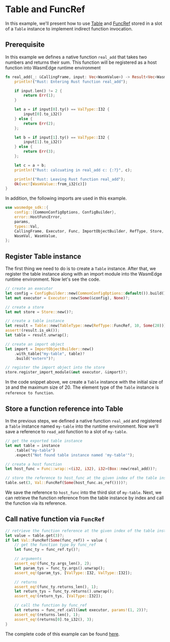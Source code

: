 # Table and FuncRef

In this example, we'll present how to use [Table](https://wasmedge.github.io/WasmEdge/wasmedge_sdk/struct.Table.html) and [FuncRef](https://wasmedge.github.io/WasmEdge/wasmedge_sdk/struct.FuncRef.html) stored in a slot of a `Table` instance to implement indirect function invocation.

## Prerequisite

In this example we defines a native function `real_add` that takes two numbers and returns their sum. This function will be registered as a host function into WasmEdge runtime environment

```rust
fn real_add(_: &CallingFrame, input: Vec<WasmValue>) -> Result<Vec<WasmValue>, u8> {
    println!("Rust: Entering Rust function real_add");

    if input.len() != 2 {
        return Err(1);
    }

    let a = if input[0].ty() == ValType::I32 {
        input[0].to_i32()
    } else {
        return Err(2);
    };

    let b = if input[1].ty() == ValType::I32 {
        input[1].to_i32()
    } else {
        return Err(3);
    };

    let c = a + b;
    println!("Rust: calcuating in real_add c: {:?}", c);

    println!("Rust: Leaving Rust function real_add");
    Ok(vec![WasmValue::from_i32(c)])
}
```

In addition, the following imports are used in this example.

```rust
use wasmedge_sdk::{
    config::{CommonConfigOptions, ConfigBuilder},
    error::HostFuncError,
    params,
    types::Val,
    CallingFrame, Executor, Func, ImportObjectBuilder, RefType, Store, Table, TableType, ValType,
    WasmVal, WasmValue,
};
```

## Register Table instance

The first thing we need to do is to create a `Table` instance. After that, we register the table instance along with an import module into the WasmEdge runtime environment. Now let's see the code.

```rust
// create an executor
let config = ConfigBuilder::new(CommonConfigOptions::default()).build()?;
let mut executor = Executor::new(Some(&config), None)?;

// create a store
let mut store = Store::new()?;

// create a table instance
let result = Table::new(TableType::new(RefType::FuncRef, 10, Some(20)));
assert!(result.is_ok());
let table = result.unwrap();

// create an import object
let import = ImportObjectBuilder::new()
    .with_table("my-table", table)?
    .build("extern")?;

// register the import object into the store
store.register_import_module(&mut executor, &import)?;
```

In the code snippet above, we create a `Table` instance with the initial size of `10` and the maximum size of 20. The element type of the `Table` instance is `reference to function`.

## Store a function reference into Table

In the previous steps, we defined a native function `real_add` and registered a `Table` instance named `my-table` into the runtime environment. Now we'll save a reference to `read_add` function to a slot of `my-table`.

```rust
// get the exported table instance
let mut table = instance
    .table("my-table")
    .expect("Not found table instance named 'my-table'");

// create a host function
let host_func = Func::wrap::<(i32, i32), i32>(Box::new(real_add))?;

// store the reference to host_func at the given index of the table instance
table.set(3, Val::FuncRef(Some(host_func.as_ref())))?;
```

We save the reference to `host_func` into the third slot of `my-table`. Next, we can retrieve the function reference from the table instance by index and call the function via its reference.

## Call native function via `FuncRef`

```rust
// retrieve the function reference at the given index of the table instance
let value = table.get(3)?;
if let Val::FuncRef(Some(func_ref)) = value {
    // get the function type by func_ref
    let func_ty = func_ref.ty()?;

    // arguments
    assert_eq!(func_ty.args_len(), 2);
    let param_tys = func_ty.args().unwrap();
    assert_eq!(param_tys, [ValType::I32, ValType::I32]);

    // returns
    assert_eq!(func_ty.returns_len(), 1);
    let return_tys = func_ty.returns().unwrap();
    assert_eq!(return_tys, [ValType::I32]);

    // call the function by func_ref
    let returns = func_ref.call(&mut executor, params!(1, 2))?;
    assert_eq!(returns.len(), 1);
    assert_eq!(returns[0].to_i32(), 3);
}
```

The complete code of this example can be found [here](https://github.com/WasmEdge/WasmEdge/blob/master/bindings/rust/wasmedge-sdk/examples/table_and_funcref.rs).
